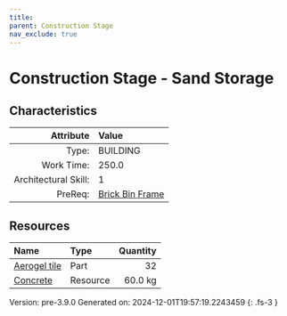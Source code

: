 ```yaml
---
title: 
parent: Construction Stage
nav_exclude: true
---
```

# Construction Stage - Sand Storage


## Characteristics

| Attribute      | Value |
|--------:|:------|
|Type:|BUILDING|
|Work Time:|250.0|
|Architectural Skill:|1|
|PreReq:|[Brick Bin Frame](../construction/brick-bin-frame.html)|

## Resources

| Name | Type | Quantity |
|:-----|:-----|-----:|
|[Aerogel tile](../part/aerogel-tile.html)|Part|32|
|[Concrete](../resource/concrete.html)|Resource|60.0 kg|



Version: pre-3.9.0 Generated on: 2024-12-01T19:57:19.2243459
{: .fs-3 }
